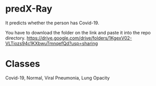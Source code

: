 # predX-Ray
It predicts whether the person has Covid-19.

You have to download the folder on the link and paste it into the repo directory.
https://drive.google.com/drive/folders/1KgexV02-VLTiozs94c1KXbwuTmnqefQd?usp=sharing
# Classes
Covid-19,
Normal,
Viral Pneumonia,
Lung Opacity
